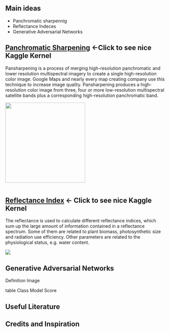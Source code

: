 ## Main ideas

* Panchromatic sharpennig 
* Reflectance Indeces
* Generative Adversarial Networks

## [Panchromatic Sharpening](https://www.kaggle.com/resolut/dstl-satellite-imagery-feature-detection/waterway-0-095-lb=250x250) <-Click to see nice Kaggle Kernel  

Pansharpening is a process of merging high-resolution panchromatic and lower resolution multispectral imagery to create a single high-resolution color image. Google Maps and nearly every map creating company use this technique to increase image quality. Pansharpening produces a high-resolution color image from three, four or more low-resolution multispectral satellite bands plus a corresponding high-resolution panchromatic band.

<img src="https://raw.githubusercontent.com/osin-vladimir/kaggle-dstl/master/images/sharpening.png?token=AHHppgo5bFbl92XAHWNtJEsWCJ_tLRIuks5Y2oSVwA%3D%3D" width="250" height="250">

![]()

##  [Reflectance Index](https://www.kaggle.com/resolut/dstl-satellite-imagery-feature-detection/panchromatic-sharpening=250x250) <- Click to see nice Kaggle Kernel

The reflectance is used to calculate different reflectance indices, which sum up the large amount of information contained in a reflectance spectrum. Some of them are related to plant biomass, photosynthetic size and radiation use efficiency. Other parameters are related to the physiological status, e.g. water content.
 
![](https://www.kaggle.io/svf/946335/41cdd3f508e0edbce109f475ecc67d1a/__results___files/__results___7_0.png)
 
 
 
 
## Generative Adversarial Networks 
Definition 
Image 

table 
Class Model Score

## Useful Literature


## Credits and Inspiration 

